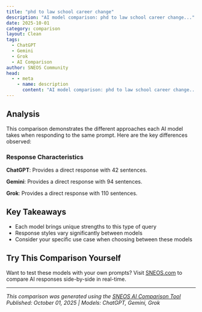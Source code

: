 ```yaml
---
title: "phd to law school career change"
description: "AI model comparison: phd to law school career change..."
date: 2025-10-01
category: comparison
layout: Clean
tags:
  - ChatGPT
  - Gemini
  - Grok
  - AI Comparison
author: SNEOS Community
head:
  - - meta
    - name: description
      content: "AI model comparison: phd to law school career change..."
---
```


<ChatComparison
  title="phd to law school career change"
  prompt="phd to law school career change"
  :responses='{
    "ChatGPT": "Changing your career path from a PhD (in any field) to law school is an achievable and often rewarding transition. Here are some key considerations and steps to help you navigate this change:\n\n### 1. **Understand Your Motivation**\n   - Why do you want to switch from academia/research to law?\n   - Are you interested in practicing law, working in legal consulting, or combining your PhD expertise with legal work (e.g., patent law, environmental law)?\n\n### 2. **Research Law School Requirements**\n   - **LSAT or GRE:** Most law schools require the LSAT, but some accept the GRE.\n   - **Prerequisites:** Law schools generally do not require specific undergraduate majors, so your PhD doesn\u2019t disqualify you.\n   - **Application Materials:** Personal statement, letters of recommendation (consider asking PhD advisors or professional contacts), resume/CV.\n\n### 3. **Leverage Your PhD Experience**\n   - Analytical skills, research capabilities, writing skills, and subject matter expertise are highly valuable in law school.\n   - You may be able to apply your specialized knowledge to niche legal fields (e.g., intellectual property for science PhDs, environmental law, health law, technology law).\n\n### 4. **Career Opportunities Post-Law School**\n   - **Traditional paths:** Lawyer, corporate counsel, public defender, prosecutor.\n   - **Specialized roles:** Patent attorney (requires passing the patent bar and usually a science/engineering background), legal academia, policy advisor.\n   - **Combination roles:** Legal consulting in your PhD\u2019s subject area, compliance, or regulatory affairs.\n\n### 5. **Financial and Time Considerations**\n   - Law school typically takes 3 years full-time.\n   - Consider the opportunity cost, tuition fees, and whether you will seek scholarships or financial aid.\n   - Evaluate how your PhD funding or career prospects compare to those in law.\n\n### 6. **Gain Exposure to Law**\n   - Take introductory law courses (if possible).\n   - Shadow lawyers or intern in legal settings.\n   - Join pre-law organizations or workshops.\n\n### 7. **Application Tips**\n   - Highlight transferable skills and unique perspectives from your PhD.\n   - Explain your career pivot clearly in your personal statement.\n\n---\n\n### Summary\n1. Prepare for and take the LSAT/GRE.\n2. Research law schools and their application processes.\n3. Highlight your PhD skills in your application.\n4. Explore law-related internships before enrolling.\n5. Plan finances and timeline for law school.\n\n---\n\nIf you want, I can help you with resources for LSAT preparation, sample personal statements, or information about law schools that are particularly welcoming to candidates with non-traditional backgrounds. Would that be helpful?",
    "Gemini": "Switching from a PhD to law school is a common and often successful career change. Here\u0027s a breakdown of factors to consider and how to approach the process:\n\n**Reasons for the Switch:**\n\n*   **Applying analytical and research skills in a practical field:** Many PhDs develop strong analytical, research, and writing skills that are highly valuable in legal professions. Law allows you to apply these skills to real-world problems and advocate for specific outcomes.\n*   **Desire for a more applied or client-focused career:**  While academic research can be fulfilling, some PhDs crave a more direct impact and interaction with people. Law offers opportunities to work directly with clients, advise businesses, or shape public policy.\n*   **Career prospects and job market concerns:**  The academic job market can be highly competitive. Law offers a wider range of career options, including private practice, government service, non-profits, and corporate roles.\n*   **Interest in advocacy and problem-solving:** The legal field is rooted in argumentation, persuasion, and the resolution of complex issues.\n*   **Higher earning potential:**  While not guaranteed, lawyers generally have the potential to earn significantly more than academics in many fields, especially those outside of STEM.\n\n**Factors to Consider:**\n\n*   **Motivation:**  Be clear about *why* you want to switch. \u0022I can\u0027t get a faculty job\u0022 is not a sufficient reason on its own.  Law school is demanding, and you need a genuine interest in law to succeed.\n*   **Financial implications:** Law school is expensive (tuition, fees, living expenses). Research funding options (loans, scholarships) and consider the opportunity cost of not working for three years.\n*   **Time commitment:** Law school is a three-year, full-time commitment. Part-time programs exist, but they extend the duration.\n*   **LSAT:** This is the standardized test required for admission to law school. It assesses reading comprehension, logical reasoning, and analytical reasoning skills.  Preparation is crucial.\n*   **Transferable skills:** Consider how your PhD skills translate to legal work. Examples:\n    *   **Research:** Legal research is fundamental.\n    *   **Writing:** Legal writing requires clarity, precision, and argumentation.\n    *   **Analysis:** Law demands the ability to analyze complex situations and identify relevant issues.\n    *   **Critical thinking:**  Essential for evaluating arguments and constructing your own.\n    *   **Communication:** Lawyers must communicate effectively with clients, colleagues, and judges.\n*   **Career goals within law:**  What kind of law are you interested in practicing?  Corporate, criminal, environmental, intellectual property?  This will influence your law school selection and coursework.\n*   **Your specific PhD field:** Some fields have more direct relevance to certain areas of law (e.g., a chemistry PhD might be well-suited for patent law; a political science PhD might be interested in constitutional law). This doesn\u0027t limit your options, but it can provide a natural starting point.\n\n**Steps to Take:**\n\n1.  **Research the Legal Profession:**\n    *   **Talk to lawyers:**  Informational interviews are invaluable.  Ask about their experiences, the challenges of the profession, and what they enjoy.  Reach out to lawyers who have a background similar to yours (e.g., PhDs turned lawyers).\n    *   **Read legal blogs and publications:**  Stay informed about current legal issues and trends.\n    *   **Shadow a lawyer (if possible):**  Even a short shadowing experience can provide insights into the day-to-day reality of legal practice.\n2.  **Prepare for the LSAT:**\n    *   **Take a practice LSAT:** This will give you a baseline score and identify your strengths and weaknesses.\n    *   **Develop a study plan:**  Allocate sufficient time for studying.  Use official LSAT materials and consider a prep course or tutor.  The LSAT is a skill-based test, and consistent practice is key.\n3.  **Choose Law Schools:**\n    *   **LSAT score and GPA:** These are the primary factors considered by law schools.\n    *   **Location:** Where do you want to practice after graduation?  Attending a law school in that region can be advantageous.\n    *   **Specialized programs:** Some law schools have strong programs in specific areas of law (e.g., environmental law, intellectual property).\n    *   **Rankings:** While not the only factor, rankings can influence job prospects.  Consider schools in the T14 (top 14) if possible, as they often have the best job placement rates.\n    *   **Cost and financial aid:** Compare tuition costs and financial aid packages.\n    *   **Talk to current students and alumni:** Get their perspectives on the school\u0027s culture, academic rigor, and career services.\n4.  **Craft a Strong Application:**\n    *   **Personal statement:** This is your opportunity to explain your motivations for switching to law, highlight your transferable skills, and demonstrate your passion for the law.  Address why you want to attend *that specific* law school.  Highlight the unique perspective your PhD brings.\n    *   **Letters of recommendation:**  Request letters from professors or supervisors who can speak to your intellectual abilities, research skills, work ethic, and potential for success in law school.  If possible, get a letter from a legal professional who knows you.\n    *   **Resume:** Tailor your resume to emphasize skills relevant to law, such as research, writing, analysis, and communication.  Highlight any leadership experience or extracurricular activities.\n    *   **GPA:** While your PhD GPA is relevant, your undergraduate GPA still matters. Be prepared to address any weaknesses in your academic record.\n5.  **Financial Planning:**\n    *   **Explore loan options:**  Federal student loans are often the primary source of funding.\n    *   **Research scholarships:**  Look for scholarships offered by law schools, bar associations, and other organizations.\n    *   **Create a budget:**  Plan for tuition, fees, living expenses, and other costs.\n6.  **Prepare for Law School:**\n    *   **Read legal texts:**  Familiarize yourself with basic legal concepts and terminology.\n    *   **Practice legal writing:**  Work on your writing skills to prepare for legal memos and briefs.\n    *   **Develop strong study habits:** Law school is demanding, and effective study habits are essential for success.\n\n**Highlighting Your PhD in Your Application:**\n\n*   **Frame your research experience:** Explain how your research skills (e.g., literature review, data analysis, argumentation) are transferable to legal work.\n*   **Emphasize your analytical abilities:** Show how you can analyze complex information, identify key issues, and develop logical arguments.\n*   **Showcase your communication skills:** Highlight your ability to communicate complex ideas clearly and effectively, both orally and in writing.\n*   **Demonstrate your problem-solving skills:**  Explain how you have approached and solved complex problems in your research.\n*   **Connect your PhD to your legal interests:** If possible, explain how your PhD experience has shaped your interest in a particular area of law.\n*   **Address any concerns:** Be prepared to explain why you are leaving academia and why you are confident that law is the right path for you.\n\n**Potential Advantages of a PhD in Law School:**\n\n*   **Strong analytical and research skills:** You\u0027re already equipped with the fundamental skills necessary for legal research and analysis.\n*   **Ability to handle complex information:** You\u0027re accustomed to dealing with large volumes of information and synthesizing it into coherent arguments.\n*   **Disciplined work ethic:**  Successfully completing a PhD requires a high degree of self-discipline and time management skills.\n*   **Mature perspective:**  You bring a wealth of life experience to the classroom, which can enhance discussions and contribute to a more diverse learning environment.\n*   **Potential for specialized legal careers:** Your PhD may open doors to specialized areas of law, such as patent law, environmental law, or regulatory law.\n\n**Potential Challenges:**\n\n*   **Adjusting to a different learning environment:** Law school emphasizes case law, legal doctrine, and practical skills, which may be different from your PhD experience.\n*   **Dealing with the competition:** Law school is a competitive environment, and you will be surrounded by other bright and ambitious students.\n*   **Financial burden:** Law school is expensive, and you may have to take on significant debt.\n*   **Leaving academia:**  Be prepared to let go of your academic identity and embrace a new career path.\n\n**Conclusion:**\n\nSwitching from a PhD to law school can be a rewarding career change, but it requires careful planning and preparation.  By understanding the challenges and opportunities, highlighting your transferable skills, and crafting a compelling application, you can increase your chances of success in law school and beyond. Remember to talk to lawyers, research your options thoroughly, and pursue this path only if you are truly passionate about the law.\n",
    "Grok": "Transitioning from a PhD to law school and pursuing a career in law is a significant but achievable career change. Many individuals with advanced degrees, including PhDs, successfully pivot to law for various reasons, such as seeking a more practical application of their expertise, desiring a change in professional environment, or aiming for roles in policy, advocacy, or intellectual property. Below is a step-by-step guide to help you navigate this transition, along with key considerations and potential career paths.\n\n### 1. Assess Your Motivation and Goals\n   - **Why law?**: Reflect on why you want to transition from your PhD field to law. Are you interested in a specific area of law (e.g., intellectual property, environmental law, health law) that aligns with your PhD expertise? Or are you looking for a career with broader societal impact, stability, or financial prospects?\n   - **Career goals**: Identify whether you want to practice law (e.g., as a litigator, corporate lawyer, or public interest attorney), work in policy, or pursue academia with a legal focus (e.g., law professor combining your PhD and JD expertise).\n   - **Skills alignment**: Consider how your PhD skills\u2014research, critical thinking, writing, and subject matter expertise\u2014can translate into law. For instance, a PhD in biology could be advantageous in patent law, while a PhD in sociology might be useful in civil rights or family law.\n\n### 2. Research Law School and JD Programs\n   - **JD Degree Requirement**: To practice law in most jurisdictions (especially in the United States), you\u2019ll need a Juris Doctor (JD) degree from an accredited law school. This typically takes 3 years of full-time study (or 4 years part-time).\n   - **Alternative Programs**: Some schools offer accelerated JD programs (e.g., 2-year programs for advanced degree holders) or joint JD/PhD programs if you\u2019re still exploring academia. However, since you already have a PhD, a traditional or accelerated JD is likely more practical.\n   - **School Selection**: Research law schools based on:\n     - Rankings (e.g., U.S. News \u0026 World Report for U.S. schools), though don\u2019t over-rely on them.\n     - Specializations aligning with your PhD (e.g., schools strong in IP law for STEM PhDs).\n     - Location, as bar exams and legal networks are often state-specific.\n     - Cost and financial aid options (law school can be expensive).\n\n### 3. Prepare for Law School Admission\n   - **LSAT (Law School Admission Test)**: Most law schools require the LSAT, a standardized test assessing logical reasoning, reading comprehension, and analytical skills. PhDs often excel in these areas due to their academic training, but preparation is still crucial.\n     - Study for 3-6 months using prep courses (e.g., Kaplan, 7Sage) or self-study materials.\n     - Aim for a competitive score (150-170\u002B depending on target schools; top schools often expect 165\u002B).\n   - **Application Materials**:\n     - **Personal Statement**: Highlight how your PhD experience informs your decision to pursue law. Emphasize transferable skills and specific legal interests.\n     - **Letters of Recommendation**: Seek letters from academic advisors or professionals who can speak to your analytical and research abilities.\n     - **Resume/CV**: Showcase your PhD work, publications, teaching experience, and any relevant professional skills.\n     - **Transcripts**: Submit transcripts from your undergraduate and graduate programs.\n   - **Admissions Advantage**: Many law schools value PhD holders for their intellectual rigor and unique perspectives, which can set you apart from traditional applicants.\n\n### 4. Finance Your Law Degree\n   - Law school tuition can range from $20,000 to $60,000\u002B per year, depending on the institution and whether you\u2019re in-state or out-of-state (in the U.S.).\n   - Explore scholarships, grants, and fellowships\u2014some schools offer merit-based aid for advanced degree holders.\n   - Federal student loans may be available, but be mindful of debt, especially if transitioning later in your career.\n   - Part-time JD programs or evening classes can allow you to work while studying, though this extends the timeline.\n\n### 5. Leverage Your PhD in Law School and Beyond\n   - **Specialization**: Use your PhD expertise to carve a niche in law. Examples:\n     - **STEM PhDs**: Intellectual property (patent law), technology law, or health law.\n     - **Social Sciences/Humanities PhDs**: Civil rights, international law, education law, or policy advocacy.\n     - **Economics/Finance PhDs**: Corporate law, tax law, or antitrust law.\n   - **Networking**: Connect with professors, alumni, and professionals in your field of interest during law school through internships, clinics, or externships. Your prior academic or professional network from your PhD can also be valuable.\n   - **Law Review/Journals**: Join law review or specialized journals, especially if they align with your PhD expertise, to build credentials and writing samples.\n   - **Internships**: Gain practical experience through summer internships or clerkships. PhDs often bring unique perspectives to legal work, making them attractive to employers.\n\n### 6. Pass the Bar Exam and Begin Practicing\n   - After earning your JD, you\u2019ll need to pass the bar exam in the state(s) where you wish to practice. This involves 2-3 days of testing on legal principles and state-specific laws.\n   - Prepare using bar prep courses (e.g., Barbri, Themis) for 2-3 months post-graduation.\n   - Consider clerkships (e.g., with a judge) for additional experience and prestige, especially if interested in litigation or academia.\n\n### 7. Career Paths After Law School\n   With a PhD and JD, you have diverse options:\n   - **Law Practice**: Work in a law firm, government agency, or non-profit. Your PhD can give you an edge in niche areas (e.g., a Chemistry PhD in patent litigation).\n   - **Corporate Sector**: Roles in compliance, risk management, or in-house counsel, especially for tech or biotech companies if your PhD is in STEM.\n   - **Academia**: Pursue a career as a law professor or researcher, combining your PhD and JD for interdisciplinary teaching and scholarship.\n   - **Policy/Advocacy**: Work in think tanks, NGOs, or government on issues related to your expertise (e.g., environmental policy for an Ecology PhD).\n   - **Consulting**: Use dual expertise for consulting roles in legal or technical fields.\n\n### Key Considerations\n   - **Time Commitment**: A full career shift involves 3\u002B years of law school, bar prep, and early career building. If you\u2019re mid-career, weigh this against shorter-term options like consulting or policy roles that may not require a JD.\n   - **Financial Risk**: Law school debt can be significant, and starting salaries vary widely ($50,000-$180,000\u002B depending on field and location). Research return on investment for your target career path.\n   - **Age and Career Stage**: Law schools welcome non-traditional students, and many employers value the maturity and expertise PhDs bring. However, ageism can exist in some legal sectors (e.g., big law firms), so focus on roles or firms that align with your background.\n   - **Work-Life Balance**: Legal careers, especially in private practice, can be demanding. Compare this to your current PhD-related role to ensure it fits your lifestyle goals.\n\n### Pros of PhD to Law Transition\n   - Unique expertise can set you apart in specialized legal fields.\n   - Strong research and analytical skills from PhD training are directly applicable to law.\n   - Potential for high-impact roles in policy, academia, or advocacy.\n   - Diverse career options with a JD compared to some PhD fields.\n\n### Cons\n   - Significant time and financial investment.\n   - Starting over in a new field may delay career progression or retirement plans.\n   - Competitive legal job market in some sectors (though PhD holders often stand out in niche areas).\n\n### Final Tips\n   - **Shadow or Intern**: Before committing, shadow a lawyer or intern in a legal setting to confirm this path suits you.\n   - **Speak to Peers**: Connect with other PhD-to-JD professionals (e.g., via LinkedIn or academic networks) for insights.\n   - **Start Small**: If unsure about full law school commitment, consider roles like legal consultant or policy analyst that may not require a JD but leverage your PhD skills in a legal context.\n\nThis transition is a bold move, but with careful planning, your PhD can be a powerful asset in the legal world. If you have a specific field of law or PhD discipline in mind, I can provide more targeted advice!"
  }'
  published-date="22:10"
/>

## Analysis

This comparison demonstrates the different approaches each AI model takes when responding to the same prompt. Here are the key differences observed:

### Response Characteristics

**ChatGPT**: Provides a direct response with 42 sentences. 

**Gemini**: Provides a direct response with 94 sentences. 

**Grok**: Provides a direct response with 110 sentences. 

## Key Takeaways

- Each model brings unique strengths to this type of query
- Response styles vary significantly between models
- Consider your specific use case when choosing between these models

## Try This Comparison Yourself

Want to test these models with your own prompts? Visit [SNEOS.com](https://sneos.com) to compare AI responses side-by-side in real-time.

---

*This comparison was generated using the [SNEOS AI Comparison Tool](https://sneos.com)*
*Published: October 01, 2025 | Models: ChatGPT, Gemini, Grok*
